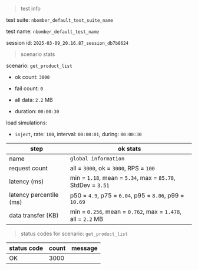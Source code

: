 > test info



test suite: `nbomber_default_test_suite_name`

test name: `nbomber_default_test_name`

session id: `2025-03-09_20.16.87_session_db7b8624`

> scenario stats



scenario: `get_product_list`

  - ok count: `3000`

  - fail count: `0`

  - all data: `2.2` MB

  - duration: `00:00:30`

load simulations:

  - `inject`, rate: `100`, interval: `00:00:01`, during: `00:00:30`

|step|ok stats|
|---|---|
|name|`global information`|
|request count|all = `3000`, ok = `3000`, RPS = `100`|
|latency (ms)|min = `1.18`, mean = `5.34`, max = `85.78`, StdDev = `3.51`|
|latency percentile (ms)|p50 = `4.9`, p75 = `6.04`, p95 = `8.06`, p99 = `10.69`|
|data transfer (KB)|min = `0.256`, mean = `0.762`, max = `1.478`, all = `2.2` MB|


> status codes for scenario: `get_product_list`



|status code|count|message|
|---|---|---|
|OK|3000||


